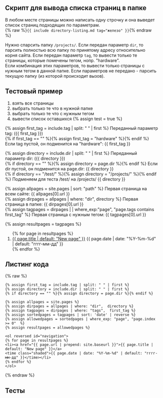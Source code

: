 ## Скрипт для вывода списка страниц в папке
В любом месте страницы можно написать одну строчку и она выведет список страниц подходящих по параметрам.  
{% raw %}```{{ include directory-listing.md tag="железо" }}```{% endraw %}

Нужно спарсить папку ```/projects/```.
Если передан параметр ```dir```, то парсить полностью всю папку по принятому адресу относительно корня сайта.
Если передан параметр ```tag```, то вывести только те страницы, которые помечены тегом, нопр. "hardware".  
Если комбинация этих параметров, то вывести только страницы с нужным тегом в  данной папке.
Если параметров не передано - парсить текущую папку (из которой происходит вызов).

## Тестовый пример

1. взять все страницы
2. выбрать только те что в нужной папке
3. выбрать только те что с нужным тегом
4. вывести список оставшихся
{% assign test = true %}

{% assign first_tag = include.tag | split: " " | first %}
Переданный параметр tag: ({{ first_tag }})<br>
{% if first_tag == "" %}{% assign first_tag = "hardware" %}{% endif %}
Если tag пустой, он подменится на "hardware": {{ first_tag }}<br>

{% assign directory = include.dir | split: " " | first %}
Переданный параметр dir: ({{ directory }})<br>
{% if directory == "" %}{% assign directory = page.dir %}{% endif %}
Если dir пустой, он подменится на page.dir: {{ directory }}<br>
{% if directory == "/test/" %}{% assign directory = "/projects/" %}{% endif %}
Подменяем для теста /test/ на /projects/ {{ directory }}<br>


{% assign allpages = site.pages | sort: "path" %}
Первая страница на всем сайте: {{ allpages[0].url }}<br>
{% assign dirpages = allpages | where: "dir",  directory %}
Первая страница  в папке: {{ dirpages[0].url }}<br> 
{% assign tagpages = dirpages | | where_exp:"page", "page.tags contains first_tag" %}
Первая страница с нужным тегом: {{ tagpages[0].url }}<br>



{% assign resultpages = tagpages %}
<ol reversed id="navigation">
{% for page in resultpages %}
<li><a href="{{ page.url | prepend: site.baseurl }}">{{ page.title | default: "New page" }}</a> 
<time class="shaded">{{ page.date | date: "%Y-%m-%d" | default: "гггг-мм-дд" }}</time></li>
{% endfor %}
</ol>

## Листинг кода
{% raw %}
``` 
{% assign first_tag = include.tag | split: " " | first %}
{% assign directory = include.dir | split: " " | first %}
{% if directory == "" %}{% assign directory = page.dir %}{% endif %}

{% assign allpages = site.pages %}
{% assign dirpages = allpages | where: "dir",  directory %}
{% assign tagpages = dirpages | where: "tags",  first_tag %}
{% assign sortedpages = tagpages | sort: 'date' | reverse %}
{% assign allowedpages = sortedpages | where_exp: "page", "page.index >= 0"	 %}
{% assign resultpages = allowedpages %}

<ol reversed id="navigation">
{% for page in resultpages %}
<li><a href="{{ page.url | prepend: site.baseurl }}">{{ page.title | default: "New page" }}</a> 
<time class="shaded">{{ page.date | date: "%Y-%m-%d" | default: "гггг-мм-дд" }}</time></li>
{% endfor %}
</ol>
```
{% endraw %}


## Тесты


